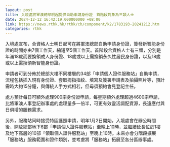 ```yaml
---
layout: post
title: 入境處將軍澳總部明起提供自助申請身份證　首階段對象為三類人士
date: 2024-12-12 16:42:19.000000000 +08:00
link: https://news.rthk.hk/rthk/ch/component/k2/1783193-20241212.htm
categories: rthk
---
```


入境處宣布，合資格人士明日起可在將軍澳總部自助申請身份證，簽發新智能身份證的時間亦由7個工作天，縮短至5個工作天。首階段合資格人士有三類，分別是年滿18歲而要換領成人身份證、18歲或以上需換領永久性居民身份證，以及18歲或以上需換領新智能身份證。

申請者可到分佈於總部大樓不同樓層的34部「申請個人證件服務站」自助申請，流程包括插入現有身份證、套取拇指指紋、填寫及簽署申請表及拍攝照片等，預計需時大約15分鐘，與傳統人手方式相若，但毋須預約會見登記主任。

處方預計每日可額外處理900宗身份證申請，每星期額外處理超過4600宗申請，比將軍澳人事登記辦事處的處理量多一倍半，可更有效靈活調配資源，長遠應付與日俱增的服務需求。

另外，服務站同時接受特區護照申請，明年1月2日開始，入境處會在辦公時間後，開放總部地下6部「申請個人證件服務站」至晚上10時，並繼續延長位於1樓及地下高層的10部「領取個人證件服務站」至晚上10時。未來亦會分階段擴展「服務站」服務範圍和證件類別，並考慮將「服務站」拓展至各分區辦事處。
